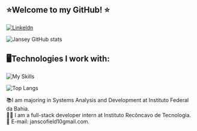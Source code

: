 ## ⭐Welcome to my GitHub! ⭐

[![Linkeldn](https://img.shields.io/badge/LinkedIn-0077B5?style=for-the-badge&logo=linkedin&logoColor=white)](https://www.linkedin.com/in/janseyscofield)

![Jansey GitHub stats](https://github-readme-stats.vercel.app/api?username=JanseyScofield&show_icons=true&theme=dracula)

## 🖥️Technologies I work with:
![My Skills](https://go-skill-icons.vercel.app/api/icons?i=c,cs,dotnet,blazor,javascript,typescript,nodejs,react,python,mysql&theme=light)
<br/>

![Top Langs](https://github-readme-stats.vercel.app/api/top-langs/?username=JanseyScofield&layout=compact)

📚I am majoring in Systems Analysis and Development at Instituto Federal da Bahia. 
<br/>
👨‍💻 I am a full-stack developer intern at Instituto Recôncavo de Tecnologia.
<br/>
📧 E-mail: janscofield10gmail.com.


